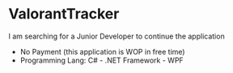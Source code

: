# ValorantTracker
I am searching for a Junior Developer to continue the application
- No Payment (this application is WOP in free time)
- Programming Lang: C# - .NET Framework - WPF
